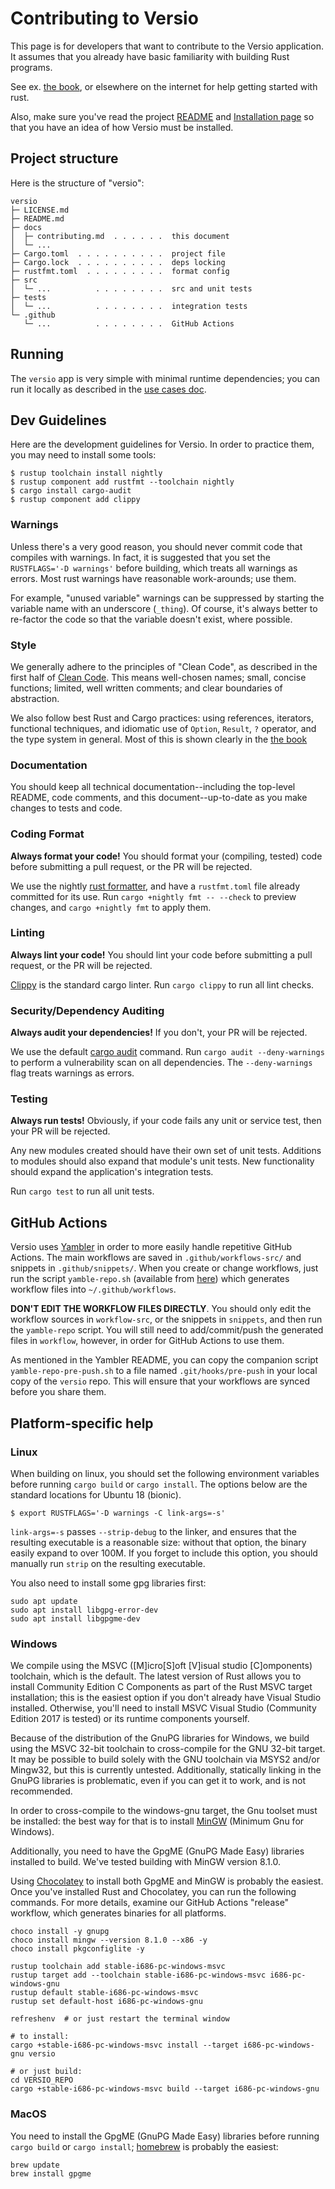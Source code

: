 # Contributing to Versio

This page is for developers that want to contribute to the Versio
application. It assumes that you already have basic familiarity with
building Rust programs.

See ex. [the book](https://doc.rust-lang.org/book/index.html), or
elsewhere on the internet for help getting started with rust.

Also, make sure you've read the project [README](../README.md) and
[Installation page](./installing.md) so that you have an idea of how
Versio must be installed.

## Project structure

Here is the structure of "versio":

```
versio
├─ LICENSE.md
├─ README.md
├─ docs
│  ├─ contributing.md  . . . . . .  this document
│  └─ ...
├─ Cargo.toml  . . . . . . . . . .  project file
├─ Cargo.lock  . . . . . . . . . .  deps locking
├─ rustfmt.toml  . . . . . . . . .  format config
├─ src
│  └─ ...          . . . . . . . .  src and unit tests
├─ tests
│  └─ ...          . . . . . . . .  integration tests
└─ .github
   └─ ...          . . . . . . . .  GitHub Actions
```

<!--
TODO: Further work:

└─ builds
   ├─ deploy
   │  ├─ build-app.sh  . . . . . .  deploy build script
   │  └─ ...       . . . . . . . .  deploy support
   └─ test
      ├─ service-tests.sh  . . . .  test run script
      └─ docker-compose.yml  . . .  test run config
-->

## Running

The `versio` app is very simple with minimal runtime dependencies; you
can run it locally as described in the [use cases doc](./use_cases.md).

## Dev Guidelines

[dev guidelines]: #dev-guidelines

Here are the development guidelines for Versio. In order to practice
them, you may need to install some tools:

```
$ rustup toolchain install nightly
$ rustup component add rustfmt --toolchain nightly
$ cargo install cargo-audit
$ rustup component add clippy
```

### Warnings

Unless there's a very good reason, you should never commit code that
compiles with warnings. In fact, it is suggested that you set the
`RUSTFLAGS='-D warnings'` before building, which treats all warnings as
errors. Most rust warnings have reasonable work-arounds; use them.

For example, "unused variable" warnings can be suppressed by starting
the variable name with an underscore (`_thing`). Of course, it's always
better to re-factor the code so that the variable doesn't exist, where
possible.

### Style

We generally adhere to the principles of "Clean Code", as described in
the first half of [Clean
Code](https://www.amazon.com/Clean-Code-Handbook-Software-Craftsmanship-ebook-dp-B001GSTOAM/dp/B001GSTOAM/ref=mt_kindle?_encoding=UTF8&me=&qid=1541523061).
This means well-chosen names; small, concise functions; limited, well
written comments; and clear boundaries of abstraction.

We also follow best Rust and Cargo practices: using references,
iterators, functional techniques, and idiomatic use of `Option`,
`Result`, `?` operator, and the type system in general. Most of this is
shown clearly in the [the
book](https://www.amazon.com/Clean-Code-Handbook-Software-Craftsmanship-ebook-dp-B001GSTOAM/dp/B001GSTOAM/ref=mt_kindle?_encoding=UTF8&me=&qid=1541523061)

### Documentation

You should keep all technical documentation--including the top-level
README, code comments, and this document--up-to-date as you make changes
to tests and code.

### Coding Format

**Always format your code!** You should format your (compiling, tested)
code before submitting a pull request, or the PR will be rejected.

We use the nightly [rust
formatter](https://github.com/rust-lang-nursery/rustfmt), and have a
`rustfmt.toml` file already committed for its use. Run `cargo +nightly
fmt -- --check` to preview changes, and `cargo +nightly fmt` to apply
them.

### Linting

**Always lint your code!** You should lint your code before submitting a
pull request, or the PR will be rejected.

[Clippy](https://github.com/rust-lang/rust-clippy) is the standard cargo
linter. Run `cargo clippy` to run all lint checks.

### Security/Dependency Auditing

**Always audit your dependencies!** If you don't, your PR will be
rejected.

We use the default [cargo audit](https://github.com/RustSec/cargo-audit)
command. Run `cargo audit --deny-warnings` to perform a vulnerability
scan on all dependencies. The `--deny-warnings` flag treats warnings as
errors.

### Testing

**Always run tests!** Obviously, if your code fails any unit or service
test, then your PR will be rejected.

Any new modules created should have their own set of unit tests.
Additions to modules should also expand that module's unit tests. New
functionality should expand the application's integration tests.

Run `cargo test` to run all unit tests.

## GitHub Actions

Versio uses
[Yambler](https://github.com/chaaz/versio-actions/tree/main/yambler) in
order to more easily handle repetitive GitHub Actions. The main
workflows are saved in `.github/workflows-src/` and snippets in
`.github/snippets/`. When you create or change workflows, just run the
script `yamble-repo.sh` (available from
[here](https://github.com/chaaz/versio-actions/blob/main/scripts/yamble-repo.sh))
which generates workflow files into `~/.github/workflows`.

**DON'T EDIT THE WORKFLOW FILES DIRECTLY**. You should only edit the
workflow sources in `workflow-src`, or the snippets in `snippets`, and
then run the `yamble-repo` script. You will still need to
add/commit/push the generated files in `workflow`, however, in order for
GitHub Actions to use them.

As mentioned in the Yambler README, you can copy the companion script
`yamble-repo-pre-push.sh` to a file named `.git/hooks/pre-push` in your
local copy of the `versio` repo. This will ensure that your workflows
are synced before you share them.

## Platform-specific help

[platform-specific help]: #platform-specific-help

### Linux

[linux]: #linux

When building on linux, you should set the following environment
variables before running `cargo build` or `cargo install`. The options
below are the standard locations for Ubuntu 18 (bionic).

```
$ export RUSTFLAGS='-D warnings -C link-args=-s'
```

`link-args=-s` passes `--strip-debug` to the linker, and ensures that
the resulting executable is a reasonable size: without that option, the
binary easily expand to over 100M. If you forget to include this option,
you should manually run `strip` on the resulting executable.

You also need to install some gpg libraries first:

```
sudo apt update
sudo apt install libgpg-error-dev
sudo apt install libgpgme-dev
```

### Windows

[windows]: #windows

We compile using the MSVC ([M]icro[S]oft [V]isual studio [C]omponents)
toolchain, which is the default. The latest version of Rust allows you
to install Community Edition C Components as part of the Rust MSVC
target installation; this is the easiest option if you don't already
have Visual Studio installed. Otherwise, you'll need to install MSVC
Visual Studio (Community Edition 2017 is tested) or its runtime
components yourself.

Because of the distribution of the GnuPG libraries for Windows, we build
using the MSVC 32-bit toolchain to cross-compile for the GNU 32-bit
target. It may be possible to build solely with the GNU toolchain via
MSYS2 and/or Mingw32, but this is currently untested. Additionally,
statically linking in the GnuPG libraries is problematic, even if you
can get it to work, and is not recommended.

In order to cross-compile to the windows-gnu target, the Gnu toolset
must be installed: the best way for that is to install
[MinGW](https://www.mingw-w64.org/) (Minimum Gnu for Windows).

Additionally, you need to have the GpgME (GnuPG Made Easy) libraries
installed to build. We've tested building with MinGW version 8.1.0.

Using [Chocolatey](https://chocolatey.org/) to install both GpgME and
MinGW is probably the easiest. Once you've installed Rust and
Chocolatey, you can run the following commands. For more details,
examine our GitHub Actions "release" workflow, which generates binaries
for all platforms.

```
choco install -y gnupg
choco install mingw --version 8.1.0 --x86 -y
choco install pkgconfiglite -y

rustup toolchain add stable-i686-pc-windows-msvc
rustup target add --toolchain stable-i686-pc-windows-msvc i686-pc-windows-gnu
rustup default stable-i686-pc-windows-msvc
rustup set default-host i686-pc-windows-gnu

refreshenv  # or just restart the terminal window

# to install:
cargo +stable-i686-pc-windows-msvc install --target i686-pc-windows-gnu versio

# or just build:
cd VERSIO_REPO
cargo +stable-i686-pc-windows-msvc build --target i686-pc-windows-gnu
```

### MacOS

[macos]: #macos

You need to install the GpgME (GnuPG Made Easy) libraries before running
`cargo build` or `cargo install`; [homebrew](https://brew.sh/) is
probably the easiest:

```
brew update
brew install gpgme
```
